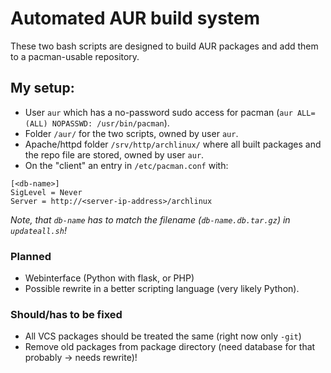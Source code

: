 # Automated AUR build system

These two bash scripts are designed to build AUR packages and add them to a pacman-usable repository.

## My setup:
- User `aur` which has a no-password sudo access for pacman (`aur ALL=(ALL) NOPASSWD: /usr/bin/pacman`).
- Folder `/aur/` for the two scripts, owned by user `aur`.
- Apache/httpd folder `/srv/http/archlinux/` where all built packages and the repo file are stored, owned by user `aur`.
- On the "client" an entry in `/etc/pacman.conf` with:
```
[<db-name>]
SigLevel = Never
Server = http://<server-ip-address>/archlinux
```
_Note, that `db-name` has to match the filename (`db-name.db.tar.gz`) in `updateall.sh`!_

### Planned
- Webinterface (Python with flask, or PHP)
- Possible rewrite in a better scripting language (very likely Python).

### Should/has to be fixed
- All VCS packages should be treated the same (right now only `-git`)
- Remove old packages from package directory (need database for that probably -> needs rewrite)!
